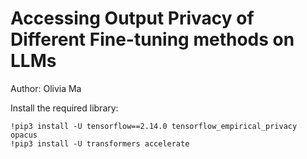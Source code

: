 # Accessing Output Privacy of Different Fine-tuning methods on LLMs

Author: Olivia Ma

Install the required library:
```
!pip3 install -U tensorflow==2.14.0 tensorflow_empirical_privacy opacus
!pip3 install -U transformers accelerate
```
